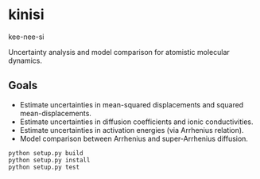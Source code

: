 # kinisi

kee-nee-si

Uncertainty analysis and model comparison for atomistic molecular dynamics.

## Goals
- Estimate uncertainties in mean-squared displacements and squared mean-displacements.
- Estimate uncertainties in diffusion coefficients and ionic conductivities.
- Estimate uncertainties in activation energies (via Arrhenius relation).
- Model comparison between Arrhenius and super-Arrhenius diffusion.

```
python setup.py build
python setup.py install
python setup.py test
```